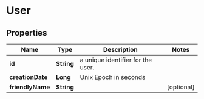 

# User


## Properties

| Name | Type | Description | Notes |
|------------ | ------------- | ------------- | -------------|
|**id** | **String** | a unique identifier for the user. |  |
|**creationDate** | **Long** | Unix Epoch in seconds |  |
|**friendlyName** | **String** |  |  [optional] |



